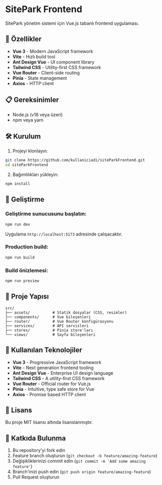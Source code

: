 # SitePark Frontend

SitePark yönetim sistemi için Vue.js tabanlı frontend uygulaması.

## 🚀 Özellikler

- **Vue 3** - Modern JavaScript framework
- **Vite** - Hızlı build tool
- **Ant Design Vue** - UI component library
- **Tailwind CSS** - Utility-first CSS framework
- **Vue Router** - Client-side routing
- **Pinia** - State management
- **Axios** - HTTP client

## 📋 Gereksinimler

- Node.js (v16 veya üzeri)
- npm veya yarn

## 🛠️ Kurulum

1. Projeyi klonlayın:
```bash
git clone https://github.com/kullaniciadi/siteParkFrontend.git
cd siteParkFrontend
```

2. Bağımlılıkları yükleyin:
```bash
npm install
```

## 🚀 Geliştirme

### Geliştirme sunucusunu başlatın:
```bash
npm run dev
```

Uygulama `http://localhost:5173` adresinde çalışacaktır.

### Production build:
```bash
npm run build
```

### Build önizlemesi:
```bash
npm run preview
```

## 📁 Proje Yapısı

```
src/
├── assets/          # Statik dosyalar (CSS, resimler)
├── components/      # Vue bileşenleri
├── router/          # Vue Router konfigürasyonu
├── services/        # API servisleri
├── stores/          # Pinia store'ları
└── views/           # Sayfa bileşenleri
```

## 🎨 Kullanılan Teknolojiler

- **Vue 3** - Progressive JavaScript framework
- **Vite** - Next generation frontend tooling
- **Ant Design Vue** - Enterprise UI design language
- **Tailwind CSS** - A utility-first CSS framework
- **Vue Router** - Official router for Vue.js
- **Pinia** - Intuitive, type safe store for Vue
- **Axios** - Promise based HTTP client

## 📝 Lisans

Bu proje MIT lisansı altında lisanslanmıştır.

## 🤝 Katkıda Bulunma

1. Bu repository'yi fork edin
2. Feature branch oluşturun (`git checkout -b feature/amazing-feature`)
3. Değişikliklerinizi commit edin (`git commit -m 'Add some amazing feature'`)
4. Branch'inizi push edin (`git push origin feature/amazing-feature`)
5. Pull Request oluşturun
